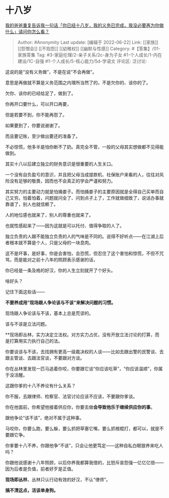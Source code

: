 # 十八岁
[我的爸爸重复告诉我一句话「你已经十八岁，我的义务已完成，我没必要再为你做什么」请问你怎么看？](https://www.zhihu.com/question/418878039/answer/2539879826)

> Author: #Anonymity
> Last update: [编辑于 2022-06-22]
> Link: [[家族]] [[怨憎会]] [[不抱怨]] [[幼稚权]] [[幽默与性感]]
> Category: #【答集】/01-家族答集
> Tag: #3-家庭伦理/2-亲子关系/2c-身为子女  #1-个人成长/1-内在建设/1C-自强 #1-个人成长/5-核心能力/5d-学语文
> 评论区:
> 泛讨论:

这说的是“没有义务做”，不是在说“不会再做”。

意思是再做就不算是义务范围之内理所当然了的，不是欠你的、该你的了。

欠你、该你的已经给足了，做到了。

你再开口要什么，可以开口再要，

但是若要不到，你不能再怨了。

如果要到了，你要说谢谢了。

而且要记账，至少做出要还的准备了。

不必惊慌，他多半是怕你断不了奶。真完全不管，一般的父母其实想做都不见得能做到。

其实十八以后建立独立的财务意识是很重要的人生关口。

一个没有自负盈亏的意识，并且把父母当成提款机、社保账户来看的人，往往对风险没有足够的敬畏，因而也不会真正的学会严谨和努力。

其实努力的主要动力就是怕捅娄子。而怕捅娄子的主要原因就是全得自己买单而自己又穷。怕着怕着，问题就问全了、问到点子上了，工作就做细致了，说话办事就靠谱了，别人也就信赖了。

人的地位感也就来了，别人的尊重也就来了。

也就性感起来了——因为这就是可以托付、值得争取的人了。

独立负责的人跟不能独立负责的人的气味是不同的。说得不好听点——在江湖上后者根本就不算是个人，只是父母的一块息肉。

这不是坏事，是好事，你是会害怕，会恐慌，但忍住了这个害怕和惊慌，不但不咒骂，而是能对之前十八年的照顾表示感谢的话，

你已经是一条及格的好汉，你的人生立刻就开了个好头。

啥好头？

记住下面这些话——

**不要养成用“现场跟人争论该与不该”来解决问题的习惯。**

现场跟人争论该与不该，基本上总是荒谬的。

该与不该是立法问题。

**现场即丛林，实力决定立法权。对方实力占优，没有开放立法讨论的打算，而是打算用实力执行自己的法。

你要谈该与不该，去找拥有更高一级裁决权的人谈——比如去跟出警的民警谈、去跟主管谈、去跟法官谈，不要跟对方谈。

你在丛林里发现一匹马追着你咬，你要跟它谈“你应该吃草”，“你应该温顺”，你属于没活醒。

这跟你爹的十八不养论有什么关系？

你不服，去跟律师、检察官、法官讨论应该不应该，不要跟你爹谈。

你在他面前，你希望他接着供应你，你要去做**会导致他乐于继续供应你的事**。

跟他争论“该不该”，绝对不属于这种事。

马咬你，你要么跑，要么躲，要么抓把草塞它嘴，要么抓根棍打，都可以，就是不要跟它争。

你爹要十八不养，你跟他争“不该”，只会让他更笃定——这种自私白眼狼养来吃人吗？

你跟他说感谢十八年照顾，以后你养我都算我借的，比怒斥哀怨强一亿亿亿倍——因为后者是负值，前者好歹是正值。

**现场即丛林**，丛林只认行动有效的好汉，不认“律师”。

**搞不清这点，活该单身狗。**
